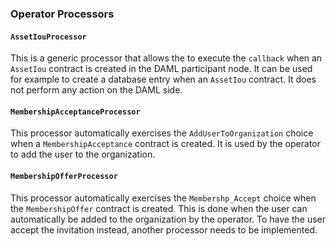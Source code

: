 ### Operator Processors

#### `AssetIouProcessor`

This is a generic processor that allows the to execute the `callback` when an `AssetIou` contract is created in the DAML participant node. It can be used for example to create a database entry when an `AssetIou` contract. It does not perform any action on the DAML side.

#### `MembershipAcceptanceProcessor`

This processor automatically exercises the `AddUserToOrganization` choice when a `MembershipAcceptance` contract is created. It is used by the operator to add the user to the organization.

#### `MembershipOfferProcessor`

This processor automatically exercises the `Membershp_Accept` choice when the `MembershipOffer` contract is created. This is done when the user can automatically be added to the organization by the operator. To have the user accept the invitation instead, another processor needs to be implemented.

